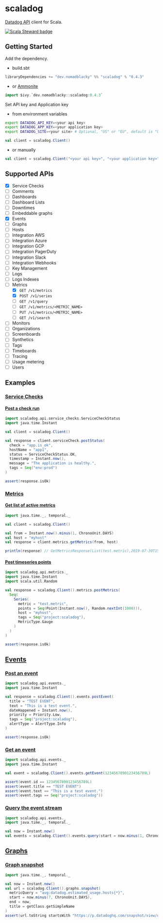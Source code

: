 # scaladog

[Datadog API](https://docs.datadoghq.com/api/) client for Scala.

[![Scala Steward badge](https://img.shields.io/badge/Scala_Steward-helping-blue.svg?style=flat&logo=data:image/png;base64,iVBORw0KGgoAAAANSUhEUgAAAA4AAAAQCAMAAAARSr4IAAAAVFBMVEUAAACHjojlOy5NWlrKzcYRKjGFjIbp293YycuLa3pYY2LSqql4f3pCUFTgSjNodYRmcXUsPD/NTTbjRS+2jomhgnzNc223cGvZS0HaSD0XLjbaSjElhIr+AAAAAXRSTlMAQObYZgAAAHlJREFUCNdNyosOwyAIhWHAQS1Vt7a77/3fcxxdmv0xwmckutAR1nkm4ggbyEcg/wWmlGLDAA3oL50xi6fk5ffZ3E2E3QfZDCcCN2YtbEWZt+Drc6u6rlqv7Uk0LdKqqr5rk2UCRXOk0vmQKGfc94nOJyQjouF9H/wCc9gECEYfONoAAAAASUVORK5CYII=)](https://scala-steward.org)

## Getting Started

Add the dependency.

+ build.sbt

```scala
libraryDependencies += "dev.nomadblacky" %% "scaladog" % "0.4.3"
```

+ or [Ammonite](http://ammonite.io)

```scala
import $ivy.`dev.nomadblacky::scaladog:0.4.3`
```

Set API key and Application key

+ from environment variables

```bash
export DATADOG_API_KEY=<your api key>
export DATADOG_APP_KEY=<your application key>
export DATADOG_SITE=<your site> # Optional, "US" or "EU", default is "US"
```

```scala
val client = scaladog.Client()
```

+ or manually

```scala
val client = scaladog.Client("<your api key>", "<your application key>", scaladog.api.DatadogSite.US)
```

## Supported APIs

+ [x] Service Checks
+ [ ] Comments
+ [ ] Dashboards
+ [ ] Dashboard Lists
+ [ ] Downtimes
+ [ ] Embeddable graphs
+ [x] Events
+ [ ] Graphs
+ [ ] Hosts
+ [ ] Integration AWS
+ [ ] Integration Azure
+ [ ] Integration GCP
+ [ ] Integration PagerDuty
+ [ ] Integration Slack
+ [ ] Integration Webhooks
+ [ ] Key Management
+ [ ] Logs
+ [ ] Logs Indexes
+ [ ] Metrics
  + [x] `GET /v1/metrics`
  + [x] `POST /v1/series`
  + [ ] `GET /v1/query`
  + [ ] `GET /v1/metrics/<METRIC_NAME>`
  + [ ] `PUT /v1/metrics/<METRIC_NAME>`
  + [ ] `GET /v1/search`
+ [ ] Monitors
+ [ ] Organizations
+ [ ] Screenboards
+ [ ] Synthetics
+ [ ] Tags
+ [ ] Timeboards
+ [ ] Tracing
+ [ ] Usage metering
+ [ ] Users

## Examples

### [Service Checks](https://docs.datadoghq.com/api/?lang=bash#service-checks)

#### [Post a check run](https://docs.datadoghq.com/api/?lang=bash#post-a-check-run)

```scala
import scaladog.api.service_checks.ServiceCheckStatus
import java.time.Instant

val client = scaladog.Client()

val response = client.serviceCheck.postStatus(
  check = "app.is_ok",
  hostName = "app1",
  status = ServiceCheckStatus.OK,
  timestamp = Instant.now(),
  message = "The application is healthy.",
  tags = Seq("env:prod")
)

assert(response.isOk)
```

### [Metrics](https://docs.datadoghq.com/api/?lang=bash#metrics)

#### [Get list of active metrics](https://docs.datadoghq.com/api/?lang=bash#get-list-of-active-metrics)

```scala
import java.time._, temporal._

val client = scaladog.Client()

val from = Instant.now().minus(1, ChronoUnit.DAYS)
val host = "myhost"
val response = client.metrics.getMetrics(from, host)

println(response) // GetMetricsResponse(List(test.metric),2019-07-30T15:22:39Z,Some(myhost))
```

#### [Post timeseries points](https://docs.datadoghq.com/api/?lang=bash#post-timeseries-points)

```scala
import scaladog.api.metrics._
import java.time.Instant
import scala.util.Random

val response = scaladog.Client().metrics.postMetrics(
  Seq(
    Series(
      metric = "test.metric",
      points = Seq(Point(Instant.now(), Random.nextInt(1000))),
      host = "myhost",
      tags = Seq("project:scaladog"),
      MetricType.Gauge
    )
  )
)

assert(response.isOk)
```

## [Events](https://docs.datadoghq.com/api/?lang=bash#events)

### [Post an event](https://docs.datadoghq.com/api/?lang=bash#post-an-event)

```scala
import scaladog.api.events._
import java.time.Instant

val response = scaladog.Client().events.postEvent(
  title = "TEST EVENT",
  text = "This is a test event.",
  dateHappened = Instant.now(),
  priority = Priority.Low,
  tags = Seq("project:scaladog"),
  alertType = AlertType.Info
)

assert(response.isOk)
```

### [Get an event](https://docs.datadoghq.com/api/?lang=bash#get-an-event)

```scala
import scaladog.api.events._
import java.time.Instant

val event = scaladog.Client().events.getEvent(1234567890123456789L)

assert(event.id == 1234567890123456789L)
assert(event.title == "TEST EVENT")
assert(event.text == "This is a test event.")
assert(event.tags == Seq("project:scaladog"))
```

### [Query the event stream](https://docs.datadoghq.com/api/?lang=bash#query-the-event-stream)

```scala
import scaladog.api.events._
import java.time._, temporal._

val now = Instant.now()
val events = scaladog.Client().events.query(start = now.minus(1, ChronoUnit.DAYS), end = now)
```

## [Graphs](https://docs.datadoghq.com/api/?lang=bash#graphs)

### [Graph snapshot](https://docs.datadoghq.com/api/?lang=bash#graph-snapshot)

```scala
import java.time._, temporal._

val now = Instant.now()
val url = scaladog.Client().graphs.snapshot(
  metricQuery = "avg:datadog.estimated_usage.hosts{*}",
  start = now.minus(7, ChronoUnit.DAYS),
  end = now,
  title = getClass.getSimpleName
)
assert(url.toString startsWith "https://p.datadoghq.com/snapshot/view/dd-snapshots-prod/")
```
